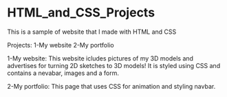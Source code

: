 # HTML_and_CSS_Projects

This is a sample of website that I made with HTML and CSS

Projects:
1-My website
2-My portfolio

1-My website: This website icludes pictures of my 3D models and advertises for turning 2D sketches to 3D models! It is styled using CSS and contains a nevabar, images and a form.

2-My portfolio: This page that uses CSS for animation and styling navbar.
